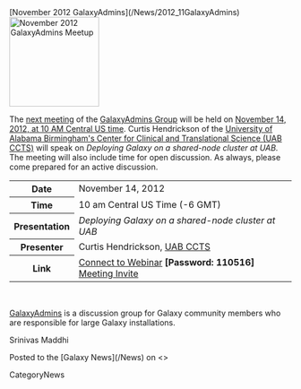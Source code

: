 <div class='newsItemHeader'>[November 2012 GalaxyAdmins](/News/2012_11GalaxyAdmins)</div>

<div class='right'><a href='/Community/GalaxyAdmins/Meetups/2012_11_14/'><img src='/Images/Logos/GalaxyAdmins.png' alt='November 2012 GalaxyAdmins Meetup' width="160" /></a> </div>

The [next meeting](/Community/GalaxyAdmins/Meetups/2012_11_14) of the [GalaxyAdmins Group](/Community/GalaxyAdmins) will be held on [November 14, 2012, at 10 AM Central US time](/Community/GalaxyAdmins/Meetups/2012_11_14).  Curtis Hendrickson of the [University of Alabama Birmingham's Center for Clinical and Translational Science (UAB CCTS)](http://www.uab.edu/ccts/ResearchResources/BMI/Pages/default.aspx) will speak on *Deploying Galaxy on a shared-node cluster at UAB.*  The meeting will also include time for open discussion.  As always, please come prepared for an active discussion.

<table>
  <tr>
    <th> Date </th>
    <td> November 14, 2012 </td>
  </tr>
  <tr>
    <th> Time </th>
    <td> 10 am Central US Time (-6 GMT) </td>
  </tr>
  <tr>
    <th> Presentation </th>
    <td> <em>Deploying Galaxy on a shared-node cluster at UAB</em> </td>
  </tr>
  <tr>
    <th> Presenter </th>
    <td> Curtis Hendrickson, <a href='http://www.uab.edu/ccts/ResearchResources/BMI/Pages/default.aspx'>UAB CCTS</a> </td>
  </tr>
  <tr>
    <th> Link </th>
    <td> </strong><a href='https://globalcampus.uiowa.edu/join_meeting.html?meetingId=1262339408056'>Connect to Webinar</a><strong> [Password: 110516] <br /> </strong><a href='https://globalcampus.uiowa.edu/build_calendar.event?meetingId=1262339408056'>Meeting Invite</a><strong> </td>
  </tr>
</table>


<br />

[GalaxyAdmins](/Community/GalaxyAdmins) is a discussion group for Galaxy community members who are responsible for large Galaxy installations. 

Srinivas Maddhi

<div class='newsItemFooter'>Posted to the [Galaxy News](/News) on <<Date(2012-11-05T16:55:59Z)>></div>

CategoryNews
